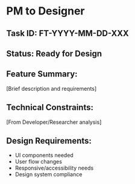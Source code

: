 # PM to Designer

## Task ID: FT-YYYY-MM-DD-XXX
## Status: Ready for Design

## Feature Summary:
[Brief description and requirements]

## Technical Constraints:
[From Developer/Researcher analysis]

## Design Requirements:
- UI components needed
- User flow changes
- Responsive/accessibility needs
- Design system compliance